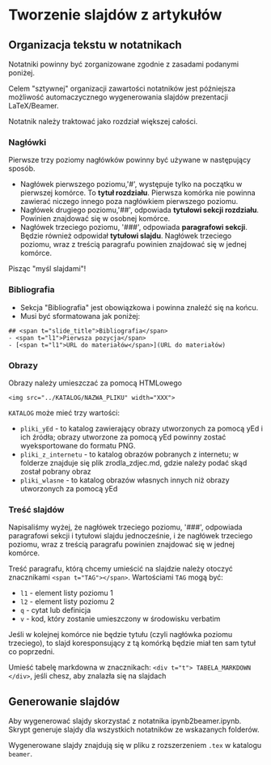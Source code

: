 # Tworzenie slajdów z artykułów

## Organizacja tekstu w notatnikach

Notatniki powinny być zorganizowane zgodnie z zasadami podanymi poniżej. 

Celem "sztywnej" organizacji zawartości notatników jest późniejsza możliwość automaczycznego wygenerowania slajdów prezentacji LaTeX/Beamer.

Notatnik należy traktować jako rozdział większej całości.

### Nagłówki

Pierwsze trzy poziomy nagłówków powinny być używane w następujący sposób.

- Nagłówek pierwszego poziomu,'#', występuje tylko na początku w pierwszej komórce. To **tytuł rozdziału**. Pierwsza komórka nie powinna zawierać niczego innego poza nagłówkiem pierwszego poziomu.
- Nagłówek drugiego poziomu,'##', odpowiada **tytułowi sekcji rozdziału**. Powinien znajdować się w osobnej komórce.
- Nagłówek trzeciego poziomu, '###', odpowiada **paragrafowi sekcji**. Będzie również odpowidał **tytułowi slajdu**. Nagłówek trzeciego poziomu, wraz z treścią paragrafu powinien znajdować się w jednej komórce.

Pisząc "myśl slajdami"!

### Bibliografia

- Sekcja "Bibliografia" jest obowiązkowa i powinna znaleźć się na końcu.
- Musi być sformatowana jak poniżej:

```
## <span t="slide_title">Bibliografia</span>
- <span t="l1">Pierwsza pozycja</span>
- [<span t="l1">URL do materiałów</span>](URL do materiałów)
```
### Obrazy

Obrazy należy umieszczać za pomocą HTMLowego
```
<img src="../KATALOG/NAZWA_PLIKU" width="XXX">
```

`KATALOG` może mieć trzy wartości:

- `pliki_yEd` - to katalog zawierający obrazy utworzonych za pomocą yEd i ich źródła; obrazy utworzone za pomocą yEd powinny zostać wyeksportowane do formatu PNG.
- `pliki_z_internetu` - to katalog obrazów pobranych z internetu; w folderze znajduje się plik zrodla_zdjec.md, gdzie należy podać skąd został pobrany obraz
- `pliki_wlasne` - to katalog obrazów własnych innych niż obrazy utworzonych za pomocą yEd

### Treść slajdów

Napisaliśmy wyżej, że nagłówek trzeciego poziomu, '###', odpowiada paragrafowi sekcji i tytułowi slajdu jednocześnie, i że nagłówek trzeciego poziomu, wraz z treścią paragrafu powinien znajdować się w jednej komórce. 

Treść paragrafu, którą chcemy umieścić na slajdzie należy otoczyć znacznikami `<span t="TAG"></span>`. Wartościami `TAG` mogą być:

- `l1` - element listy poziomu 1
- `l2` - element listy poziomu 2
-  `q` - cytat lub definicja
-  `v` - kod, który zostanie umieszczony w środowisku verbatim

Jeśli w kolejnej komórce nie będzie tytułu (czyli nagłówka poziomu trzeciego), to slajd koresponsujący z tą komórką  będzie miał ten sam tytuł co poprzedni.

Umieść tabelę markdowna w znacznikach: `<div t="t"> TABELA_MARKDOWN </div>`, jeśli chesz, aby znalazła się na slajdach

## Generowanie slajdów

Aby wygenerować slajdy skorzystać z notatnika ipynb2beamer.ipynb. Skrypt generuje slajdy dla wszystkich notatników ze wskazanych folderów.

Wygenerowane slajdy znajdują się w pliku z rozszerzeniem `.tex` w katalogu `beamer`.

